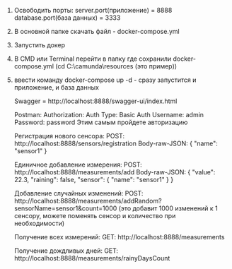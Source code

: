 1) Освободить порты:
     server.port(приложение) = 8888
     database.port(база данных) = 3333
2) В основной папке скачать файл - docker-compose.yml
3) Запустить докер
4) В CMD или Terminal перейти в папку где сохранили  docker-compose.yml (cd C:\camunda\resources (это пример))
5) ввести команду docker-compose up -d - сразу запустится и приложение, и база данных

    Swagger = http://localhost:8888/swagger-ui/index.html

    Postman:
       Authorization:
           Auth Type: Basic Auth
           Username: admin
           Password: password
   Этим самым пройдете авторизацию

   Регистрация нового сенсора:
       POST:
           http://localhost:8888/sensors/registration
       Body-raw-JSON:
           {
                "name": "sensor1"
           }

   Единичное добавление измерения:
       POST:
           http://localhost:8888/measurements/add
       Body-raw-JSON:
           {
              "value": 22.3,
              "raining": false,
              "sensor": {
                          "name": "sensor1"
                        }
            }

   Добавление случайных изменений:
       POST:
           http://localhost:8888/measurements/addRandom?sensorName=sensor1&count=1000 (это добавит 1000 изменений к 1 сенсору, можете поменять сенсор и количество при необходимости)

   Получение всех измерений:
       GET:
           http://localhost:8888/measurements

   Получение дождливых дней:
       GET:
           http://localhost:8888/measurements/rainyDaysCount

